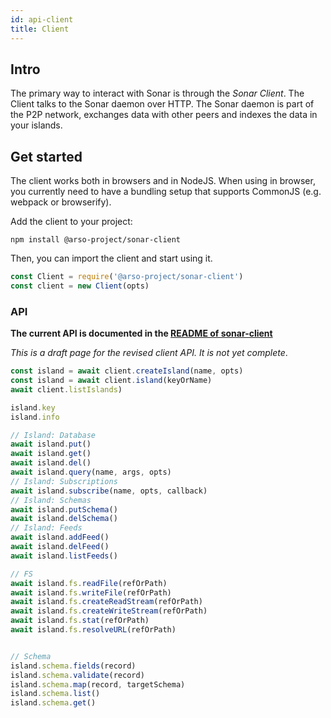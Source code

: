 ```yaml
---
id: api-client
title: Client
---
```

## Intro

The primary way to interact with Sonar is through the *Sonar Client*. The Client talks to the Sonar daemon over HTTP. The Sonar daemon is part of the P2P network, exchanges data with other peers and indexes the data in your islands.

## Get started

The client works both in browsers and in NodeJS. When using in browser, you currently need to have a bundling setup that supports CommonJS (e.g. webpack or browserify).

Add the client to your project:
```
npm install @arso-project/sonar-client
```

Then, you can import the client and start using it.

```javascript
const Client = require('@arso-project/sonar-client')
const client = new Client(opts)
```

### API

**The current API is documented in the [README of sonar-client](https://github.com/arso-project/sonar/blob/master/sonar-client/README.md)**

*This is a draft page for the revised client API. It is not yet complete*.

```javascript
const island = await client.createIsland(name, opts)
const island = await client.island(keyOrName)
await client.listIslands)

island.key
island.info

// Island: Database
await island.put()
await island.get()
await island.del()
await island.query(name, args, opts)
// Island: Subscriptions
await island.subscribe(name, opts, callback)
// Island: Schemas
await island.putSchema()
await island.delSchema()
// Island: Feeds
await island.addFeed()
await island.delFeed()
await island.listFeeds()

// FS
await island.fs.readFile(refOrPath)
await island.fs.writeFile(refOrPath)
await island.fs.createReadStream(refOrPath)
await island.fs.createWriteStream(refOrPath)
await island.fs.stat(refOrPath)
await island.fs.resolveURL(refOrPath)


// Schema
island.schema.fields(record)
island.schema.validate(record)
island.schema.map(record, targetSchema)
island.schema.list()
island.schema.get()
```
